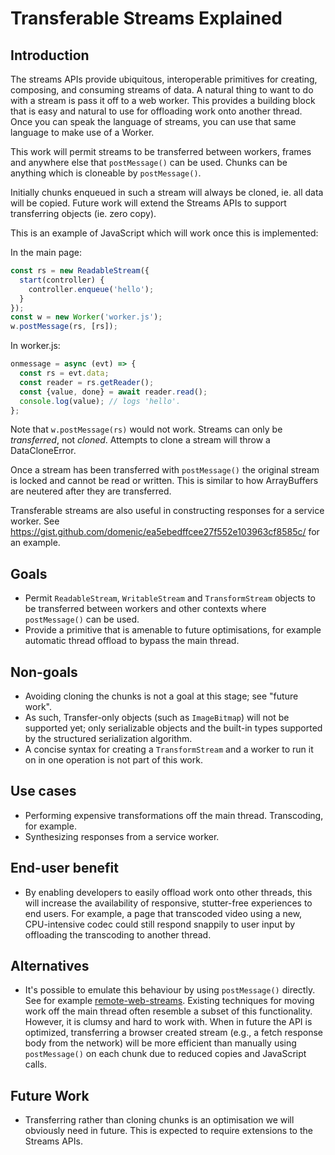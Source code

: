 # Transferable Streams Explained


## Introduction

The streams APIs provide ubiquitous, interoperable primitives for creating, composing, and consuming streams of data. A
natural thing to want to do with a stream is pass it off to a web worker. This provides a building block that is easy
and natural to use for offloading work onto another thread. Once you can speak the language of streams, you can use that
same language to make use of a Worker.

This work will permit streams to be transferred between workers, frames and anywhere else that `postMessage()` can be
used. Chunks can be anything which is cloneable by `postMessage()`.

Initially chunks enqueued in such a stream will always be cloned, ie. all data will be copied. Future work will extend
the Streams APIs to support transferring objects (ie. zero copy).

This is an example of JavaScript which will work once this is implemented:

In the main page:

```javascript
const rs = new ReadableStream({
  start(controller) {
    controller.enqueue('hello');
  }
});
const w = new Worker('worker.js');
w.postMessage(rs, [rs]);
```

In worker.js:

```javascript
onmessage = async (evt) => {
  const rs = evt.data;
  const reader = rs.getReader();
  const {value, done} = await reader.read();
  console.log(value); // logs 'hello'.
};
```

Note that `w.postMessage(rs)` would not work. Streams can only be _transferred_, not _cloned_. Attempts to clone a
stream will throw a DataCloneError.

Once a stream has been transferred with `postMessage()` the original stream is locked and cannot be read or written.
This is similar to how ArrayBuffers are neutered after they are transferred.

Transferable streams are also useful in constructing responses for a service worker. See
https://gist.github.com/domenic/ea5ebedffcee27f552e103963cf8585c/ for an example.

## Goals

*   Permit `ReadableStream`, `WritableStream` and `TransformStream` objects to be transferred between workers and other
    contexts where `postMessage()` can be used.
*   Provide a primitive that is amenable to future optimisations, for example automatic thread offload to bypass the
    main thread.

## Non-goals

*   Avoiding cloning the chunks is not a goal at this stage; see "future work".
*   As such, Transfer-only objects (such as `ImageBitmap`) will not be supported yet; only serializable objects and the
    built-in types supported by the structured serialization algorithm.
*   A concise syntax for creating a `TransformStream` and a worker to run it on in one operation is not part of this
    work.

## Use cases

*   Performing expensive transformations off the main thread. Transcoding, for example.
*   Synthesizing responses from a service worker.

## End-user benefit

*   By enabling developers to easily offload work onto other threads, this will increase the availability of responsive,
    stutter-free experiences to end users. For example, a page that transcoded video using a new, CPU-intensive codec
    could still respond snappily to user input by offloading the transcoding to another thread.

## Alternatives

*   It's possible to emulate this behaviour by using `postMessage()` directly. See for example
    [remote-web-streams](https://github.com/MattiasBuelens/remote-web-streams). Existing techniques for moving work
    off the main thread often resemble a subset of this functionality. However, it is clumsy and hard to work with. When
    in future the API is optimized, transferring a browser created stream (e.g., a fetch response body from the network)
    will be more efficient than manually using `postMessage()` on each chunk due to reduced copies and JavaScript calls.

## Future Work

*   Transferring rather than cloning chunks is an optimisation we will obviously need in future. This is expected to
    require extensions to the Streams APIs.
